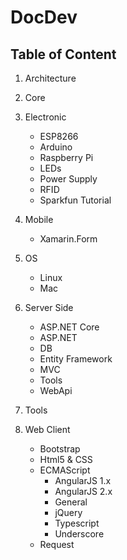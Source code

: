 # DocDev

## Table of Content

1. Architecture
1. Core
1. Electronic
    - ESP8266
    - Arduino
    - Raspberry Pi
    - LEDs
    - Power Supply
    - RFID
    - Sparkfun Tutorial
1. Mobile
    - Xamarin.Form
1. OS
    - Linux
    - Mac
1. Server Side
    - ASP.NET Core
    - ASP.NET
    - DB
    - Entity Framework
    - MVC
    - Tools
    - WebApi
1. Tools

1. Web Client
    - Bootstrap
    - Html5 & CSS
    - ECMAScript
        - AngularJS 1.x
        - AngularJS 2.x
        - General
        - jQuery
        - Typescript
        - Underscore
    - Request

